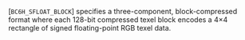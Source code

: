 [`BC6H_SFLOAT_BLOCK`] specifies a three-component,
block-compressed format where each 128-bit compressed texel block
encodes a 4×4 rectangle of signed floating-point RGB texel data.